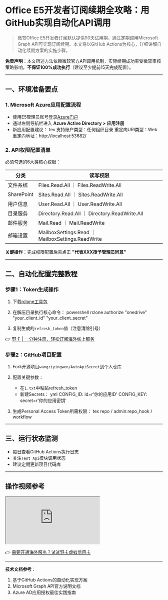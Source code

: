 # Office E5开发者订阅续期全攻略：用GitHub实现自动化API调用

> 微软Office E5开发者订阅默认提供90天试用期，通过定期调用Microsoft Graph API可实现订阅续期。本文将以GitHub Actions为核心，详细讲解自动化续期方案的实施步骤。

**免责声明**：本文所述方法依赖微软官方API调用机制，实际续期成功率受微软审核策略影响，**不保证100%成功执行**（建议至少提前15天完成配置）。

---

## 一、环境准备要点

### 1. Microsoft Azure应用配置流程
- 使用E5管理员账号登录[Azure门户](https://portal.azure.com/#home)
- 通过左侧导航栏进入 **Azure Active Directory > 应用注册**
- 新应用配置建议：
    tex
    支持账户类型：任何组织目录
    重定向URI类型：Web
    重定向地址：http://localhost:53682/
    

### 2. API权限配置清单
必须勾选的6大类核心权限：

| 分类           | 读写权限                |
|----------------|------------------------|
| 文件系统       | Files.Read.All ｜ Files.ReadWrite.All |
| SharePoint     | Sites.Read.All ｜ Sites.ReadWrite.All |
| 用户信息       | User.Read.All ｜ User.ReadWrite.All   |
| 目录服务       | Directory.Read.All ｜ Directory.ReadWrite.All |
| 邮件服务       | Mail.Read ｜ Mail.ReadWrite |
| 邮箱设置       | MailboxSettings.Read ｜ MailboxSettings.ReadWrite |

**关键操作**：完成权限配置后需点击 **"代表XXX授予管理员同意"**

---

## 二、自动化配置完整教程

### 步骤1：Token生成操作
1. 下载[rclone工具包](https://downloads.rclone.org/v1.52.3/rclone-v1.52.3-windows-amd64.zip)
2. 在解压目录执行核心命令：
powershell
rclone authorize "onedrive" "your_client_id" "your_client_secret"

3. 复制生成的`refresh_token`值（注意清除引号）

👉 [野卡 | 一分钟注册，轻松订阅海外线上服务](https://bbtdd.com/yeka)

### 步骤2：GitHub项目配置
1. Fork开源项目`wangziyingwen/AutoApiSecret`到个人仓库
2. 配置关键参数：
    - 在`1.txt`中粘贴refresh_token
    - 新建Secrets：
        yml
        CONFIG_ID: id=r'你的应用ID'
        CONFIG_KEY: secret=r'你的应用密钥'
        
3. 生成Personal Access Token所需权限：
    tex
    repo / admin:repo_hook / workflow
    

---

## 三、运行状态监测
- 每日查看GitHub Actions执行日志
- 关注`Test Api`模块调用状态
- 建议定期更新项目代码库

---

## 操作视频参考
<iframe src="https://player.bilibili.com/player.html?aid=95688306&bvid=BV1mE411V74B&cid=163358877&page=1&high_quality=1&danmaku=0"></iframe>

👉 [需要开通海外服务？试试野卡虚拟信用卡](https://bbtdd.com/yeka)

---

**技术文档参考**：  
1. 基于GitHub Actions的自动化实现方案  
2. Microsoft Graph API官方说明文档  
3. Azure AD应用授权最佳实践指南